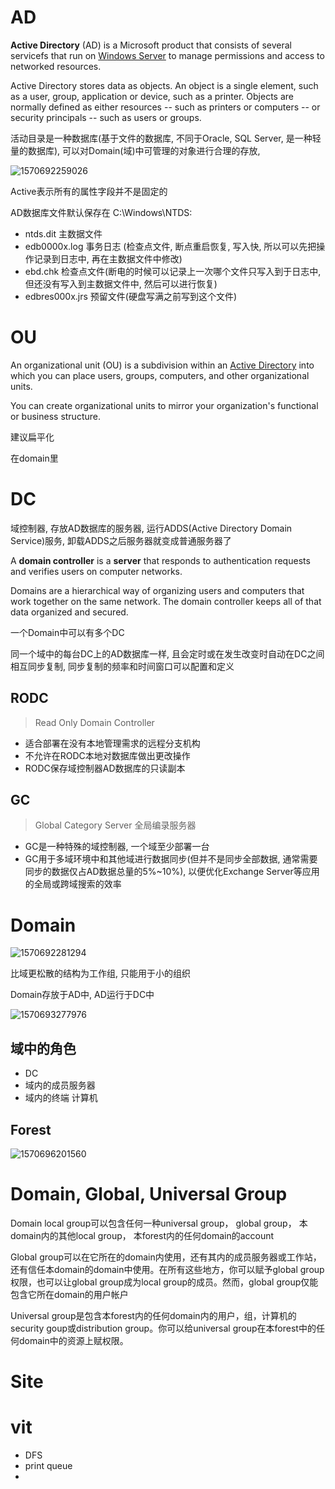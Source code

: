 # AD

**Active Directory** (AD) is a Microsoft product that consists of several servicefs that run on [Windows Server](https://searchwindowsserver.techtarget.com/definition/Microsoft-Windows-Server-OS-operating-system) to manage permissions and access to networked resources.

Active Directory stores data as objects. An object is a single element, such as a user, group, application or device, such as a printer. Objects are normally defined as either resources -- such as printers or computers -- or security principals -- such as users or groups.

活动目录是一种数据库(基于文件的数据库, 不同于Oracle, SQL Server, 是一种轻量的数据库), 可以对Domain(域)中可管理的对象进行合理的存放, 

![1570692259026](D:\Note\server\Untitled.assets\1570692259026.png)

Active表示所有的属性字段并不是固定的

AD数据库文件默认保存在 C:\Windows\NTDS:

- ntds.dit 主数据文件
- edb0000x.log 事务日志 (检查点文件, 断点重启恢复, 写入快, 所以可以先把操作记录到日志中, 再在主数据文件中修改)
- ebd.chk 检查点文件(断电的时候可以记录上一次哪个文件只写入到于日志中, 但还没有写入到主数据文件中, 然后可以进行恢复)
- edbres000x.jrs 预留文件(硬盘写满之前写到这个文件)

# OU

An organizational unit (OU) is a subdivision within an [Active Directory](https://kb.iu.edu/d/ambu) into which you can place users, groups, computers, and other organizational units. 

You can create organizational units to mirror your organization's functional or business structure. 

建议扁平化

在domain里

# DC

域控制器, 存放AD数据库的服务器, 运行ADDS(Active Directory Domain Service)服务, 卸载ADDS之后服务器就变成普通服务器了

A **domain controller** is a **server** that responds to authentication requests and verifies users on computer networks. 

Domains are a hierarchical way of organizing users and computers that work together on the same network. The domain controller keeps all of that data organized and secured.

一个Domain中可以有多个DC

同一个域中的每台DC上的AD数据库一样, 且会定时或在发生改变时自动在DC之间相互同步复制, 同步复制的频率和时间窗口可以配置和定义

## RODC

> Read Only Domain Controller

- 适合部署在没有本地管理需求的远程分支机构
- 不允许在RODC本地对数据库做出更改操作
- RODC保存域控制器AD数据库的只读副本

## GC

> Global Category Server 全局编录服务器

- GC是一种特殊的域控制器, 一个域至少部署一台
- GC用于多域环境中和其他域进行数据同步(但并不是同步全部数据, 通常需要同步的数据仅占AD数据总量的5%~10%), 以便优化Exchange Server等应用的全局或跨域搜索的效率

# Domain

![1570692281294](D:\Note\server\Untitled.assets\1570692281294.png)

比域更松散的结构为工作组, 只能用于小的组织

Domain存放于AD中, AD运行于DC中

![1570693277976](D:\Note\server\Untitled.assets\1570693277976.png)



## 域中的角色

- DC
- 域内的成员服务器
- 域内的终端 计算机

## Forest

![1570696201560](D:\Note\server\Untitled.assets\1570696201560.png)

# Domain, Global, Universal Group

Domain local group可以包含任何一种universal group， global group， 本domain内的其他local group， 本forest内的任何domain的account



Global group可以在它所在的domain内使用，还有其内的成员服务器或工作站，还有信任本domain的domain中使用。在所有这些地方，你可以赋予global group权限，也可以让global group成为local group的成员。然而，global group仅能包含它所在domain的用户帐户



Universal group是包含本forest内的任何domain内的用户，组，计算机的security goup或distribution group。你可以给universal group在本forest中的任何domain中的资源上赋权限。

# Site





# vit

- DFS
- print queue
- 